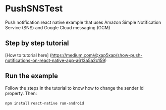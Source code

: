 # PushSNSTest
Push notification react native example that uses Amazon Simple Notification Service (SNS) and Google Cloud messaging (GCM)

## Step by step tutorial
[How to tutorial here] (https://medium.com/@xap5xap/show-push-notifications-on-react-native-app-a613a5a2c159)

## Run the example
Follow the steps in the tutorial to know how to change the sender Id property. Then:

`npm install`
`react-native run-android`